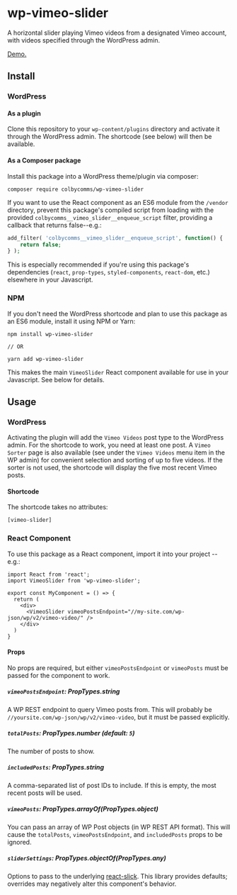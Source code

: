 # wp-vimeo-slider

A horizontal slider playing Vimeo videos from a designated Vimeo account, with videos specified through the WordPress admin.

[Demo.](https://colbycommunications.github.io/wp-vimeo-slider/demo/)

## Install

### WordPress

#### As a plugin

Clone this repository to your `wp-content/plugins` directory and activate it through the WordPress admin. The shortcode (see below) will then be available.

#### As a Composer package

Install this package into a WordPress theme/plugin via composer:

```
composer require colbycomms/wp-vimeo-slider
```

If you want to use the React component as an ES6 module from the `/vendor` directory, prevent this package's compiled script from loading with the provided `colbycomms__vimeo_slider__enqueue_script` filter, providing a callback that returns false--e.g.:

```PHP
add_filter( 'colbycomms__vimeo_slider__enqueue_script', function() {
    return false;
} );
```

This is especially recommended if you're using this package's dependencies (`react`, `prop-types`, `styled-components`, `react-dom`, etc.) elsewhere in your Javascript.

### NPM

If you don't need the WordPress shortcode and plan to use this package as an ES6 module, install it using NPM or Yarn:

```
npm install wp-vimeo-slider

// OR

yarn add wp-vimeo-slider
```

This makes the main `VimeoSlider` React component available for use in your Javascript. See below for details.

## Usage

### WordPress

Activating the plugin will add the `Vimeo Videos` post type to the WordPress admin. For the shortcode to work, you need at least one post. A `Vimeo Sorter` page is also available (see under the `Vimeo Videos` menu item in the WP admin) for convenient selection and sorting of up to five videos. If the sorter is not used, the shortcode will display the five most recent Vimeo posts.

#### Shortcode

The shortcode takes no attributes:

```HTML
[vimeo-slider]
```

### React Component

To use this package as a React component, import it into your project -- e.g.:

```JS
import React from 'react';
import VimeoSlider from 'wp-vimeo-slider';

export const MyComponent = () => {
  return (
    <div>
      <VimeoSlider vimeoPostsEndpoint="//my-site.com/wp-json/wp/v2/vimeo-video/" />
    </div>
  )
}
```

#### Props

No props are required, but either `vimeoPostsEndpoint` or `vimeoPosts` must be passed for the component to work.

##### `vimeoPostsEndpoint`: PropTypes.string

A WP REST endpoint to query Vimeo posts from. This will probably be `//yoursite.com/wp-json/wp/v2/vimeo-video`, but it must be passed explicitly.

##### `totalPosts`: PropTypes.number (default: `5`)

The number of posts to show.

##### `includedPosts`: PropTypes.string

A comma-separated list of post IDs to include. If this is empty, the most recent posts will be used.

##### `vimeoPosts`: PropTypes.arrayOf(PropTypes.object)

You can pass an array of WP Post objects (in WP REST API format). This will cause the `totalPosts`, `vimeoPostsEndpoint`, and `includedPosts` props to be ignored.

##### `sliderSettings`: PropTypes.objectOf(PropTypes.any)

Options to pass to the underlying [react-slick](https://github.com/akiran/react-slick). This library provides defaults; overrides may negatively alter this component's behavior.

